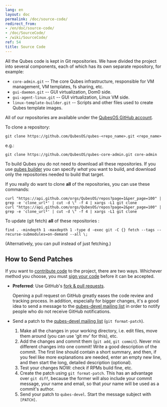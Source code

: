 ```yaml
---
lang: en
layout: doc
permalink: /doc/source-code/
redirect_from:
- /en/doc/source-code/
- /doc/SourceCode/
- /wiki/SourceCode/
ref: 54
title: Source Code
---
```



All the Qubes code is kept in Git repositories. We have divided the project into
several components, each of which has its own separate repository, for example:

* `core-admin.git` -- The core Qubes infrastructure, responsible for VM
   management, VM templates, fs sharing, etc.
* `gui-daemon.git` -- GUI virtualization, Dom0 side.
* `gui-agent-linux.git` -- GUI virtualization, Linux VM side.
* `linux-template-builder.git` -- Scripts and other files used to create Qubes
   template images.

All of our repositories are available under the [QubesOS GitHub account](https://github.com/QubesOS/).

To clone a repository:

~~~
git clone https://github.com/QubesOS/qubes-<repo_name>.git <repo_name>
~~~

e.g.:

~~~
git clone https://github.com/QubesOS/qubes-core-admin.git core-admin
~~~

To build Qubes you do not need to download all these repositories.
If you use [qubes builder](/doc/QubesBuilder/) you can specify *what* you want to build, and download only the repositories needed to build that target.

If you really do want to clone **all** of the repositories, you can use these commands:

~~~
curl "https://api.github.com/orgs/QubesOS/repos?page=1&per_page=100" | grep -e 'clone_url*' | cut -d \" -f 4 | xargs -L1 git clone
curl "https://api.github.com/orgs/QubesOS/repos?page=2&per_page=100" | grep -e 'clone_url*' | cut -d \" -f 4 | xargs -L1 git clone
~~~

To update (git fetch) **all** of these repositories :

~~~
find . -mindepth 1 -maxdepth 1 -type d -exec git -C {} fetch --tags --recurse-submodules=on-demand --all \;
~~~

(Alternatively, you can pull instead of just fetching.)

How to Send Patches
-------------------

If you want to [contribute code](/doc/contributing/#contributing-code) to the project, there are two ways. Whichever
method you choose, you must [sign your code](/doc/code-signing/) before it can be accepted.

* **Preferred**: Use GitHub's [fork & pull requests](https://guides.github.com/activities/forking/).

   Opening a pull request on GitHub greatly eases the code review and tracking
   process. In addition, especially for bigger changes, it's a good idea to send
   a message to the [qubes-devel mailing list](/support/#qubes-devel) in order to notify people who
   do not receive GitHub notifications.

* Send a patch to the [qubes-devel mailing list](/support/#qubes-devel) (`git format-patch`).

   1. Make all the changes in your working directory, i.e. edit files, move them
      around (you can use 'git mv' for this), etc.
   2. Add the changes and commit them (`git add`, `git commit`). Never mix
      different changes into one commit! Write a good description of the commit.
      The first line should contain a short summary, and then, if you feel like
      more explanations are needed, enter an empty new line, and then start the
      long, detailed description (optional).
   3. Test your changes NOW: check if RPMs build fine, etc.
   4. Create the patch using `git format-patch`. This has an advantage over
      `git diff`, because the former will also include your commit message, your
      name and email, so that *your* name will be used as a commit's author.
   5. Send your patch to `qubes-devel`. Start the message subject with
      `[PATCH]`.

